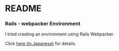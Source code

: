 # README

### Rails - webpacker Environment

I tried creating an environment using Rails Webpacker.

Click [here (in Japanese)](http://qiita.com/higeaaa/items/b48383855466c53a0acc) for details.
